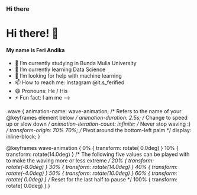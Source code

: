 ### Hi there <h1>Hi there! <span class="wave">👋</span></h1>
#### My name is Feri Andika
- 🔭 I’m currently studying in Bunda Mulia University
- 🌱 I’m currently learning Data Science 
- 🤔 I’m looking for help with machine learning
- 📫 How to reach me: Instagram @it.s_ferified
- 😄 Pronouns: He / His
- ⚡ Fun fact: I am me
-->

.wave {
  animation-name: wave-animation;  /* Refers to the name of your @keyframes element below */
  animation-duration: 2.5s;        /* Change to speed up or slow down */
  animation-iteration-count: infinite;  /* Never stop waving :) */
  transform-origin: 70% 70%;       /* Pivot around the bottom-left palm */
  display: inline-block;
}

@keyframes wave-animation {
    0% { transform: rotate( 0.0deg) }
   10% { transform: rotate(14.0deg) }  /* The following five values can be played with to make the waving more or less extreme */
   20% { transform: rotate(-8.0deg) }
   30% { transform: rotate(14.0deg) }
   40% { transform: rotate(-4.0deg) }
   50% { transform: rotate(10.0deg) }
   60% { transform: rotate( 0.0deg) }  /* Reset for the last half to pause */
  100% { transform: rotate( 0.0deg) }
}
